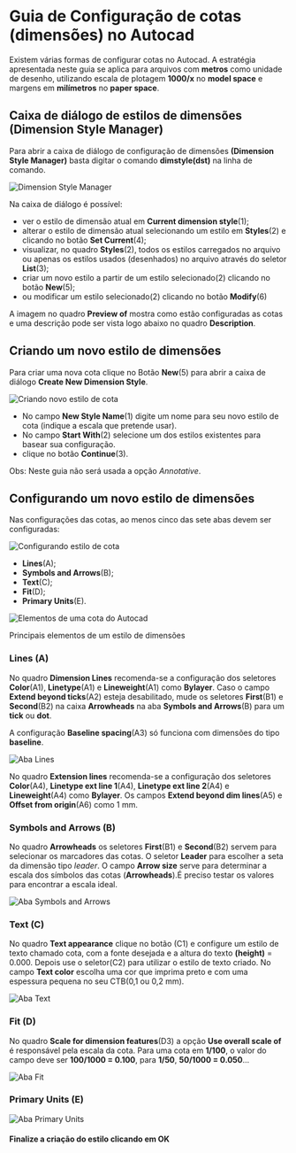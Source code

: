 # Guia de Configuração de cotas (dimensões) no Autocad

Existem várias formas de configurar cotas no Autocad. A estratégia apresentada neste guia se aplica para arquivos com **metros** como unidade de desenho, utilizando escala de plotagem **1000/x** no **model space** e margens em **milímetros** no **paper space**.

## Caixa de diálogo de estilos de dimensões (Dimension Style Manager)

Para abrir a caixa de diálogo de configuração de dimensões **(Dimension Style Manager)** basta digitar o comando **dimstyle(dst)** na linha de comando.

![Dimension Style Manager](dsm.jpg)

Na caixa de diálogo é possível:

* ver o estilo de dimensão atual em **Current dimension style**(1);
* alterar o estilo de dimensão atual selecionando um estilo em **Styles**(2) e clicando no botão **Set Current**(4);
* visualizar, no quadro **Styles**(2), todos os estilos carregados no arquivo ou apenas os estilos usados (desenhados) no arquivo através do seletor **List**(3);
* criar um novo estilo a partir de um estilo selecionado(2) clicando no botão **New**(5);
* ou modificar um estilo selecionado(2) clicando no botão **Modify**(6)

A imagem no quadro **Preview of** mostra como estão configuradas as cotas e uma descrição pode ser vista logo abaixo no quadro **Description**.

## Criando um novo estilo de dimensões

Para criar uma nova cota clique no Botão **New**(5) para abrir a caixa de diálogo **Create New Dimension Style**.

![Criando novo estilo de cota](novaCota.jpg)

* No campo **New Style Name**(1) digite um nome para seu novo estilo de cota (indique a escala que pretende usar).
* No campo **Start With**(2) selecione um dos estilos existentes para basear sua configuração.
* clique no botão **Continue**(3).

Obs: Neste guia não será usada a opção *Annotative*.

## Configurando um novo estilo de dimensões

Nas configurações das cotas, ao menos cinco das sete abas devem ser configuradas:

![Configurando estilo de cota](novaCotaAbas.jpg)

* **Lines**(A);
* **Symbols and Arrows**(B);
* **Text**(C);
* **Fit**(D);
* **Primary Units**(E).

![Elementos de uma cota do Autocad](elementosCota.png)

Principais elementos de um estilo de dimensões

### Lines (A)

No quadro **Dimension Lines** recomenda-se a configuração dos seletores **Color**(A1), **Linetype**(A1) e **Lineweight**(A1) como **Bylayer**. Caso o campo **Extend beyond ticks**(A2) esteja desabilitado, mude os seletores **First**(B1) e **Second**(B2) na caixa **Arrowheads** na aba **Symbols and Arrows**(B) para um **tick** ou **dot**.

A configuração **Baseline spacing**(A3) só funciona com dimensões do tipo **baseline**.

![Aba Lines](abaLines.jpg)

No quadro **Extension lines** recomenda-se a configuração dos seletores **Color**(A4), **Linetype ext line 1**(A4), **Linetype ext line 2**(A4) e **Lineweight**(A4) como **Bylayer**. Os campos **Extend beyond dim lines**(A5) e **Offset from origin**(A6) como 1 mm.

### Symbols and Arrows (B)

No quadro **Arrowheads** os seletores **First**(B1) e **Second**(B2) servem para selecionar os marcadores das cotas. O seletor **Leader** para escolher a seta da dimensão tipo *leader*. O campo **Arrow size** serve para determinar a escala dos símbolos das cotas (**Arrowheads**).É preciso testar os valores para encontrar a escala ideal.

![Aba Symbols and Arrows](abaSymb.jpg)

### Text (C)

No quadro **Text appearance** clique no botão (C1) e configure um estilo de texto chamado cota, com a fonte desejada e a altura do texto **(height)** = 0.000. Depois use o seletor(C2) para utilizar o estilo de texto criado. No campo **Text color** escolha uma cor que imprima preto e com uma espessura pequena no seu CTB(0,1 ou 0,2 mm).

![Aba Text](abaText.jpg)

### Fit (D)

No quadro **Scale for dimension features**(D3) a opção **Use overall scale of** é responsável pela escala da cota. Para uma cota em **1/100**, o valor do campo deve ser **100/1000 = 0.100**, para **1/50**, **50/1000 = 0.050**...

![Aba Fit](abaFit.jpg)

### Primary Units (E)

![Aba Primary Units](abaPU.jpg)

#### Finalize a criação do estilo clicando em OK
